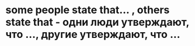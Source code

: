 # some people state that... , others state that - одни люди утверждают, что …, другие утверждают, что …
